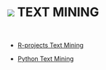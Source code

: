# ![](http://arqmain.net/RProject_Python_Logos/Matrix_Code.gif) TEXT MINING
<br>

* [ R-projects Text Mining](https://github.com/arqmain/TEXT_MINING/tree/master/R_Text_Mining)

* [ Python Text Mining](https://github.com/arqmain/TEXT_MINING/tree/master/Python_Text_Mining)
